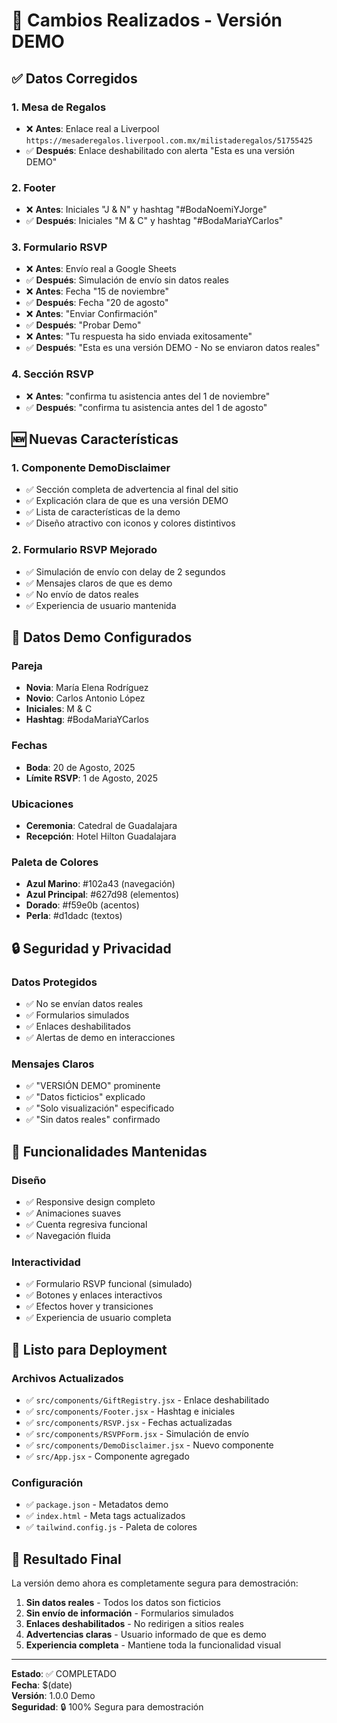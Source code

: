 # 🔄 Cambios Realizados - Versión DEMO

## ✅ Datos Corregidos

### 1. **Mesa de Regalos**
- ❌ **Antes**: Enlace real a Liverpool `https://mesaderegalos.liverpool.com.mx/milistaderegalos/51755425`
- ✅ **Después**: Enlace deshabilitado con alerta "Esta es una versión DEMO"

### 2. **Footer**
- ❌ **Antes**: Iniciales "J & N" y hashtag "#BodaNoemiYJorge"
- ✅ **Después**: Iniciales "M & C" y hashtag "#BodaMariaYCarlos"

### 3. **Formulario RSVP**
- ❌ **Antes**: Envío real a Google Sheets
- ✅ **Después**: Simulación de envío sin datos reales
- ❌ **Antes**: Fecha "15 de noviembre"
- ✅ **Después**: Fecha "20 de agosto"
- ❌ **Antes**: "Enviar Confirmación"
- ✅ **Después**: "Probar Demo"
- ❌ **Antes**: "Tu respuesta ha sido enviada exitosamente"
- ✅ **Después**: "Esta es una versión DEMO - No se enviaron datos reales"

### 4. **Sección RSVP**
- ❌ **Antes**: "confirma tu asistencia antes del 1 de noviembre"
- ✅ **Después**: "confirma tu asistencia antes del 1 de agosto"

## 🆕 Nuevas Características

### 1. **Componente DemoDisclaimer**
- ✅ Sección completa de advertencia al final del sitio
- ✅ Explicación clara de que es una versión DEMO
- ✅ Lista de características de la demo
- ✅ Diseño atractivo con iconos y colores distintivos

### 2. **Formulario RSVP Mejorado**
- ✅ Simulación de envío con delay de 2 segundos
- ✅ Mensajes claros de que es demo
- ✅ No envío de datos reales
- ✅ Experiencia de usuario mantenida

## 🎨 Datos Demo Configurados

### Pareja
- **Novia**: María Elena Rodríguez
- **Novio**: Carlos Antonio López
- **Iniciales**: M & C
- **Hashtag**: #BodaMariaYCarlos

### Fechas
- **Boda**: 20 de Agosto, 2025
- **Límite RSVP**: 1 de Agosto, 2025

### Ubicaciones
- **Ceremonia**: Catedral de Guadalajara
- **Recepción**: Hotel Hilton Guadalajara

### Paleta de Colores
- **Azul Marino**: #102a43 (navegación)
- **Azul Principal**: #627d98 (elementos)
- **Dorado**: #f59e0b (acentos)
- **Perla**: #d1dadc (textos)

## 🔒 Seguridad y Privacidad

### Datos Protegidos
- ✅ No se envían datos reales
- ✅ Formularios simulados
- ✅ Enlaces deshabilitados
- ✅ Alertas de demo en interacciones

### Mensajes Claros
- ✅ "VERSIÓN DEMO" prominente
- ✅ "Datos ficticios" explicado
- ✅ "Solo visualización" especificado
- ✅ "Sin datos reales" confirmado

## 📱 Funcionalidades Mantenidas

### Diseño
- ✅ Responsive design completo
- ✅ Animaciones suaves
- ✅ Cuenta regresiva funcional
- ✅ Navegación fluida

### Interactividad
- ✅ Formulario RSVP funcional (simulado)
- ✅ Botones y enlaces interactivos
- ✅ Efectos hover y transiciones
- ✅ Experiencia de usuario completa

## 🚀 Listo para Deployment

### Archivos Actualizados
- ✅ `src/components/GiftRegistry.jsx` - Enlace deshabilitado
- ✅ `src/components/Footer.jsx` - Hashtag e iniciales
- ✅ `src/components/RSVP.jsx` - Fechas actualizadas
- ✅ `src/components/RSVPForm.jsx` - Simulación de envío
- ✅ `src/components/DemoDisclaimer.jsx` - Nuevo componente
- ✅ `src/App.jsx` - Componente agregado

### Configuración
- ✅ `package.json` - Metadatos demo
- ✅ `index.html` - Meta tags actualizados
- ✅ `tailwind.config.js` - Paleta de colores

## 🎯 Resultado Final

La versión demo ahora es completamente segura para demostración:

1. **Sin datos reales** - Todos los datos son ficticios
2. **Sin envío de información** - Formularios simulados
3. **Enlaces deshabilitados** - No redirigen a sitios reales
4. **Advertencias claras** - Usuario informado de que es demo
5. **Experiencia completa** - Mantiene toda la funcionalidad visual

---

**Estado**: ✅ COMPLETADO  
**Fecha**: $(date)  
**Versión**: 1.0.0 Demo  
**Seguridad**: 🔒 100% Segura para demostración
